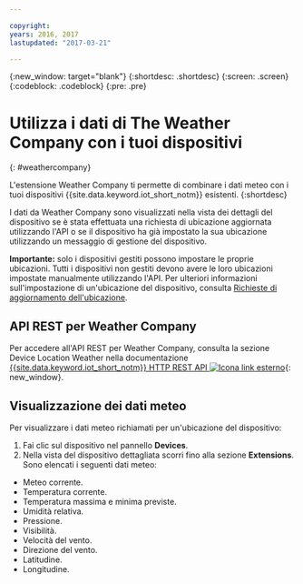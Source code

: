 ```yaml
---

copyright:
years: 2016, 2017
lastupdated: "2017-03-21"

---
```


{:new_window: target="blank"}
{:shortdesc: .shortdesc}
{:screen: .screen}
{:codeblock: .codeblock}
{:pre: .pre}

# Utilizza i dati di The Weather Company con i tuoi dispositivi
{: #weathercompany}

L'estensione Weather Company ti permette di combinare i dati meteo con i tuoi dispositivi {{site.data.keyword.iot_short_notm}} esistenti.
{:shortdesc}

I dati da Weather Company sono visualizzati nella vista dei dettagli del dispositivo se è stata effettuata una richiesta di ubicazione aggiornata utilizzando l'API o se il dispositivo ha già impostato la sua ubicazione utilizzando un messaggio di gestione del dispositivo.

**Importante:** solo i dispositivi gestiti possono impostare le proprie ubicazioni. Tutti i dispositivi non gestiti devono avere le loro ubicazioni impostate manualmente utilizzando l'API. Per ulteriori informazioni sull'impostazione di un'ubicazione del dispositivo, consulta [Richieste di aggiornamento dell'ubicazione](../../devices/device_mgmt/index.html#update-location).

## API REST per Weather Company
Per accedere all'API REST per Weather Company, consulta la sezione
Device Location Weather nella documentazione [{{site.data.keyword.iot_short_notm}} HTTP REST API ![Icona link esterno](../../../../icons/launch-glyph.svg)](https://docs.internetofthings.ibmcloud.com/swagger/v0002.html#!/Device_Location_Weather){: new_window}.

## Visualizzazione dei dati meteo

Per visualizzare i dati meteo richiamati per un'ubicazione del dispositivo:
1. Fai clic sul dispositivo nel pannello **Devices**.
2. Nella vista del dispositivo dettagliata scorri fino alla sezione **Extensions**.  
Sono elencati i seguenti dati meteo:
 - Meteo corrente.
 - Temperatura corrente.
 - Temperatura massima e minima previste.
 - Umidità relativa.
 - Pressione.
 - Visibilità.
 - Velocità del vento.
 - Direzione del vento.
 - Latitudine.
 - Longitudine.

<!-- Weather data from The Weather Company extension can be retrieved by using the API. For information on the Weather Company API, see [The Weather Company API documentation ![External link icon](../../../../icons/launch-glyph.svg)](https://docs.internetofthings.ibmcloud.com/swagger/ext-twc.html){: new_window}. -->
